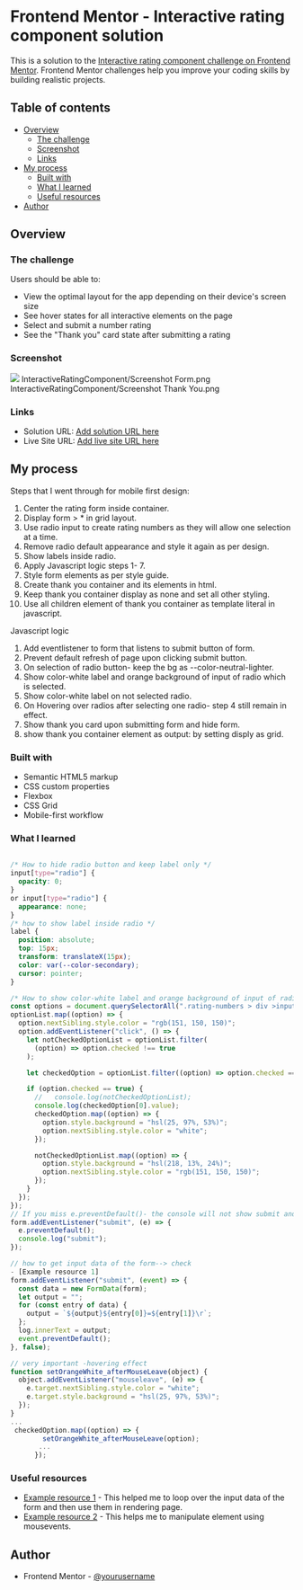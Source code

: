 # Frontend Mentor - Interactive rating component solution

This is a solution to the [Interactive rating component challenge on Frontend Mentor](https://www.frontendmentor.io/challenges/interactive-rating-component-koxpeBUmI). Frontend Mentor challenges help you improve your coding skills by building realistic projects.

## Table of contents

- [Overview](#overview)
  - [The challenge](#the-challenge)
  - [Screenshot](#screenshot)
  - [Links](#links)
- [My process](#my-process)
  - [Built with](#built-with)
  - [What I learned](#what-i-learned)
  - [Useful resources](#useful-resources)
- [Author](#author)

## Overview

### The challenge

Users should be able to:

- View the optimal layout for the app depending on their device's screen size
- See hover states for all interactive elements on the page
- Select and submit a number rating
- See the "Thank you" card state after submitting a rating

### Screenshot

![](./screenshot.jpg)
InteractiveRatingComponent/Screenshot Form.png
InteractiveRatingComponent/Screenshot Thank You.png

### Links

- Solution URL: [Add solution URL here](https://your-solution-url.com)
- Live Site URL: [Add live site URL here](https://your-live-site-url.com)

## My process

Steps that I went through for mobile first design:

1. Center the rating form inside container.
2. Display form > \* in grid layout.
3. Use radio input to create rating numbers as they will allow one selection at a time.
4. Remove radio default appearance and style it again as per design.
5. Show labels inside radio.
6. Apply Javascript logic steps 1- 7.
7. Style form elements as per style guide.
8. Create thank you container and its elements in html.
9. Keep thank you container display as none and set all other styling.
10. Use all children element of thank you container as template literal in javascript.

Javascript logic

1. Add eventlistener to form that listens to submit button of form.
2. Prevent default refresh of page upon clicking submit button.
3. On selection of radio button- keep the bg as --color-neutral-lighter.
4. Show color-white label and orange background of input of radio which is selected.
5. Show color-white label on not selected radio.
6. On Hovering over radios after selecting one radio- step 4 still remain in effect.
7. Show thank you card upon submitting form and hide form.
8. show thank you container element as output: by setting disply as grid.

### Built with

- Semantic HTML5 markup
- CSS custom properties
- Flexbox
- CSS Grid
- Mobile-first workflow

### What I learned

```html

```

```css
/* How to hide radio button and keep label only */
input[type="radio"] {
  opacity: 0;
}
or input[type="radio"] {
  appearance: none;
}
/* how to show label inside radio */
label {
  position: absolute;
  top: 15px;
  transform: translateX(15px);
  color: var(--color-secondary);
  cursor: pointer;
}
```

```js
/* How to show color-white label and orange background of input of radio which is selected */
const options = document.querySelectorAll(".rating-numbers > div >input");
optionList.map((option) => {
  option.nextSibling.style.color = "rgb(151, 150, 150)";
  option.addEventListener("click", () => {
    let notCheckedOptionList = optionList.filter(
      (option) => option.checked !== true
    );

    let checkedOption = optionList.filter((option) => option.checked == true);

    if (option.checked == true) {
      //   console.log(notCheckedOptionList);
      console.log(checkedOption[0].value);
      checkedOption.map((option) => {
        option.style.background = "hsl(25, 97%, 53%)";
        option.nextSibling.style.color = "white";
      });

      notCheckedOptionList.map((option) => {
        option.style.background = "hsl(218, 13%, 24%)";
        option.nextSibling.style.color = "rgb(151, 150, 150)";
      });
    }
  });
});
// If you miss e.preventDefault()- the console will not show submit and refresh the page.
form.addEventListener("submit", (e) => {
  e.preventDefault();
  console.log("submit");
});

// how to get input data of the form--> check
- [Example resource 1]
form.addEventListener("submit", (event) => {
  const data = new FormData(form);
  let output = "";
  for (const entry of data) {
    output = `${output}${entry[0]}=${entry[1]}\r`;
  };
  log.innerText = output;
  event.preventDefault();
}, false);

// very important -hovering effect
function setOrangeWhite_afterMouseLeave(object) {
  object.addEventListener("mouseleave", (e) => {
    e.target.nextSibling.style.color = "white";
    e.target.style.background = "hsl(25, 97%, 53%)";
  });
}
...
 checkedOption.map((option) => {
        setOrangeWhite_afterMouseLeave(option);
       ...
      });
```

### Useful resources

- [Example resource 1](https://developer.mozilla.org/en-US/docs/Web/HTML/Element/input/radio) - This helped me to loop over the input data of the form and then use them in rendering page.
- [Example resource 2](https://www.w3schools.com/jsref/tryit.asp?filename=tryjsref_onmouseenter_addeventlistener) - This helps me to manipulate element using mousevents.

## Author

- Frontend Mentor - [@yourusername](https://www.frontendmentor.io/profile/yourusername)
